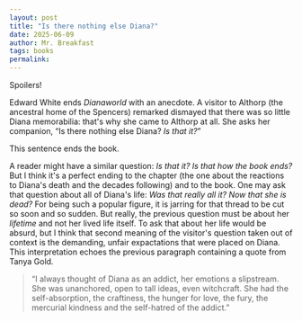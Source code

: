 ```yaml
---
layout: post
title: "Is there nothing else Diana?"
date: 2025-06-09
author: Mr. Breakfast
tags: books
permalink:
---
```


Spoilers!

Edward White ends *Dianaworld* with an anecdote. A visitor to Althorp (the ancestral home of the Spencers) remarked dismayed that there was so little Diana memorabilia: that's why she came to Althorp at all. She asks her companion, “Is there nothing else Diana? *Is that it?*”

This sentence ends the book.

A reader might have a similar question: *Is that it? Is that how the book ends?* But I think it's a perfect ending to the chapter (the one about the reactions to Diana's death and the decades following) and to the book. One may ask that question about all of Diana's life: *Was that really all it? Now that she is dead?* For being such a popular figure, it is jarring for that thread to be cut so soon and so sudden. But really, the previous question must be about her *lifetime* and not her lived life itself. To ask that about her life would be absurd, but I think that second meaning of the visitor's question taken out of context is the demanding, unfair expactations that were placed on Diana. This interpretation echoes the previous paragraph containing a quote from Tanya Gold.

> “I always thought of Diana as an addict, her emotions a slipstream. She was unanchored, open to tall ideas, even witchcraft. She had the self-absorption, the craftiness, the hunger for love, the fury, the mercurial kindness and the self-hatred of the addict.”

